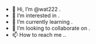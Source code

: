 - 👋 Hi, I’m @wat222 .
- 👀 I’m interested in .
- 🌱 I’m currently learning .
- 💞️ I’m looking to collaborate on .
- 📫 How to reach me ..

<!---
wat222/wat222 is a ✨ special ✨ repository because its `README.md` (this file) appears on your GitHub profile.
You can click the Preview link to take a look at your changes.
--->
